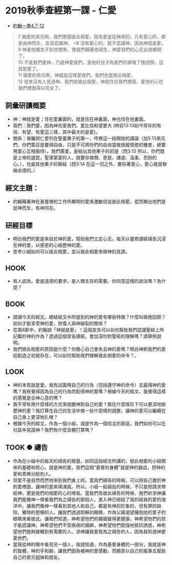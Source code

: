 # 2019秋季查經第一課 - 仁愛
+ [約翰一書4.7-12](https://www.biblegateway.com/quicksearch/?quicksearch=約翰一書4.7-12&qs_version=CUVMPT)

>7 親愛的弟兄啊，我們應當彼此相愛，因為愛是從神來的。凡有愛心的，都是由神而生，並且認識神。 >8 沒有愛心的，就不認識神，因為神就是愛。  
>9 神差他獨生子到世間來，使我們藉著他得生，神愛我們的心在此就顯明了。   
>10 不是我們愛神，乃是神愛我們，差他的兒子為我們的罪做了挽回祭，這就是愛了。  
>11 親愛的弟兄啊，神既是這樣愛我們，我們也當彼此相愛。  
>12 從來沒有人見過神，我們若彼此相愛，神就住在我們裡面，愛他的心在我們裡面得以完全了。

## 詞彙研讀概要
+ 神：神就是愛；住在愛裏面的，就是住在神裏面，神也住在他裏面。
+ 我們：我們愛，因為神先愛我們。愛比信和望更大 (林前13:13如今常存的有信、有望、有愛這三樣，其中最大的是愛)。
+ 關係：保羅把仁愛列在聖靈果子的第一，呼應這一段開始的講論（加5:13弟兄們，你們蒙召是要得自由，只是不可將你們的自由當做放縱情慾的機會，總要用愛心互相服侍）。我們蒙愛，是結出其他果子的前提（西3:12 所以，你們既是上帝的選民，聖潔蒙愛的人，就要存憐憫、恩慈、謙虛、溫柔、忍耐的心。），也是其他果子的聯結（西3:14 在這一切之外，要存著愛心，愛心就是聯絡全德的。）

## 經文主題：
+ 約翰藉著神在基督裡的工作所顯明的愛來激勵信徒彼此相愛，從而顯出他們是從神而生，有神同在。

## 研經目標
+ 明白我們的愛是來自於神的愛，幫助我們立定心志，每天以靈修讀經禱告沉浸在神的愛，以感恩的心經歷神的愛。
+ 思考小組如何可以彼此相愛，並以彼此相愛來做神的見證。 

## HOOK
+ 有人認為，愛是道德的要求，是人類生存的需要。你同意這樣的說法嗎？為什麼？

## BOOK
+ 請讀今天的經文。總結經文中所提到的神的愛有哪些特徵？什麼叫做挽回祭？如何才能享受神的愛，恢復人與神破裂的關係？
+ 在第8節中，約翰說「神就是愛」！這個宣告可以如何幫助我們認識聖經上所記載的神的作為？透過這個宣告讀經，會加深你對聖經的理解嗎？請舉例說明。
+ 我們彼此相愛的原因是什麼？你擔心自己會失去神的愛嗎？明白神對我們的愛從創造之初就存在，可以如何幫助我們理解彼此相愛的命令？。

## LOOK
+ 神的本質就是愛。我有試圖用自己的行為（包括遵守神的命令）去贏得神的愛嗎？我有覺得因為自己的行為而配得神的愛嗎？根據今天的經文，我覺得這樣的感覺是合神心意的嗎？
+ 我平常有用什麼樣的方式來提醒神對自己的愛？我在什麼情形下可以更深地經歷神的愛？我打算在自己的生活中做一些什麼樣的調整，讓神的愛可以繼續在自己身上更深地扎根？
+ 根據今天的經文，作為一個小組，或是作為一個信主的家庭，我們如何可以在社區中見證神？我們有什麼具體打算嗎？

## TOOK ● 禱告
+ 作為在小組中的每天的禱告的根基，如同這段經文所講的，彼此相愛的小組關係的基礎和核心，就是神的愛。我們這個“基督的身體”就是神的器皿，把神的愛和恩典分給別人。
+ 但愛不是自然而然地來到我們身上的。當我們禱告的時候，可以把自己置於神的愛裡面，讓神的愛來填滿我。所以，小組一起禱告的時候，不只是把請求帶給神，更是我們的相愛的心的增長。當我們為彼此禱告的時候，我們祈求神讓我們能像神一樣看我們為之禱告的那個人，進入神已經給了我的組員的愛的海洋中。讓我們像神一樣看到其他人和自己，都是有神的形象的，但有罪的缺陷，獨特的恩賜的人。讓我們透過耶穌的眼睛，作為父親渴望擁抱他的愛子的眼睛來看彼此。讓我們知道，神希望他們的婚姻變得更健康，神希望他們的孩子能認識神，神希望他們不受疾病的捆綁，神希望他們堅強地抵抗誘惑，神希望他們能夠接觸到有需要的人。求神讓我愛我為之禱告的人，因為我知道神更愛他們。
+ 當我從神的眼中看見另一個人，我就知道，作為基督身體的一部分，我就是神的肢體，神的手和腳，讓我們因為被神的愛感動，而願意以自己的服事去幫助自己的弟兄姐妹和朋友。
